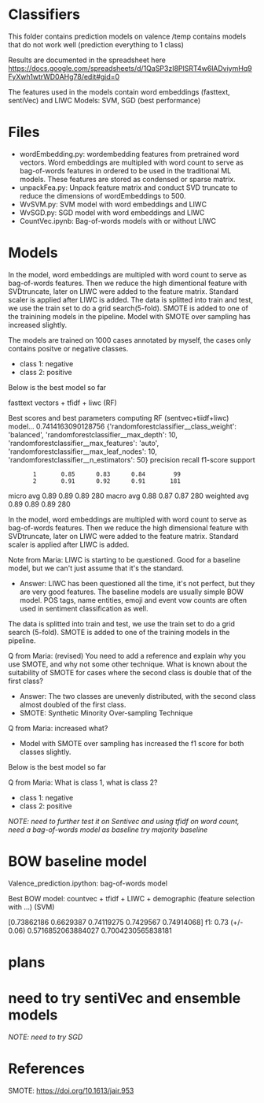 # Classifiers

This folder contains prediction models on valence 
/temp contains models that do not work well (prediction everything to 1 class)

Results are documented in the spreadsheet here
https://docs.google.com/spreadsheets/d/1QaSP3zI8PlSRT4w6lADviymHq9FyXwh1wtrWD0AHg78/edit#gid=0

The features used in the models contain word embeddings (fasttext, sentiVec) and LIWC
Models: SVM, SGD (best performance)


# Files
* wordEmbedding.py: wordembedding features from pretrained word vectors. Word embeddings are multipled with word count to serve as bag-of-words features in ordered to be used in the traditional ML models. These features are stored as condensed or sparse matrix. 
* unpackFea.py: Unpack feature matrix and conduct SVD truncate to reduce the dimensions of wordEmbeddings to 500.
* WvSVM.py: SVM model with word embeddings and LIWC
* WvSGD.py: SGD model with word embeddings and LIWC
* CountVec.ipynb: Bag-of-words models with or without LIWC


# Models
In the model, word embeddings are multipled with word count to serve as bag-of-words features. Then we reduce the high dimentional feature with SVDtruncate, later on LIWC were added to the feature matrix. Standard scaler is applied after LIWC is added. The data is splitted into train and test, we use the train set to do a grid search(5-fold). SMOTE is added to one of the trainining models in the pipeline. Model with SMOTE over sampling has increased slightly. 

The models are trained on 1000 cases annotated by myself, the cases only contains positve or negative classes.
* class 1: negative
* class 2: positive 

Below is the best model so far

fasttext vectors + tfidf + liwc (RF)

Best scores and best parameters
computing RF (sentvec+tiidf+liwc) model...
0.7414163090128756
{'randomforestclassifier__class_weight': 'balanced', 'randomforestclassifier__max_depth': 10, 'randomforestclassifier__max_features': 'auto', 'randomforestclassifier__max_leaf_nodes': 10, 'randomforestclassifier__n_estimators': 50}
              precision    recall  f1-score   support

           1       0.85      0.83      0.84        99
           2       0.91      0.92      0.91       181

   micro avg       0.89      0.89      0.89       280
   macro avg       0.88      0.87      0.87       280
weighted avg       0.89      0.89      0.89       280


In the model, word embeddings are multipled with word count to serve as bag-of-words features. Then we reduce the high dimensional feature with SVDtruncate, later on LIWC were added to the feature matrix. Standard scaler is applied after LIWC is added. 

Note from Maria: LIWC is starting to be questioned. Good for a baseline model, but we can't just assume that it's the standard. 

* Answer: LIWC has been questioned all the time, it's not perfect, but they are very good features. The baseline models are usually simple BOW model. POS tags, name entities, emoji and event vow counts are often used in sentiment classification as well.

The data is splitted into train and test, we use the train set to do a grid search (5-fold). SMOTE is added to one of the training models in the pipeline. 

Q from Maria: (revised) You need to add a reference and explain why you use SMOTE, and why not some other technique. What is known about the suitability of SMOTE for cases where the second class is double that of the first class?

* Answer: The two classes are unevenly distributed, with the second class almost doubled of the first class.
* SMOTE: Synthetic Minority Over-sampling Technique 

Q from Maria: increased what? 

* Model with SMOTE over sampling has increased the f1 score for both classes slightly.

Below is the best model so far

Q from Maria: What is class 1, what is class 2? 
* class 1: negative
* class 2: positive 

*NOTE: need to further test it on Sentivec and using tfidf on word count, need a bag-of-words model as baseline*
*try majority baseline*


# BOW baseline model
Valence_prediction.ipython: bag-of-words model 

Best BOW model:
countvec + tfidf + LIWC  + demographic (feature selection with ...) (SVM)

[0.73862186 0.6629387  0.74119275 0.7429567  0.74914068]
f1: 0.73 (+/- 0.06)
0.5716852063884027
0.7004230565838181


# plans

need to try sentiVec and ensemble models
=======
*NOTE: need to try SGD*

# References

SMOTE: https://doi.org/10.1613/jair.953


